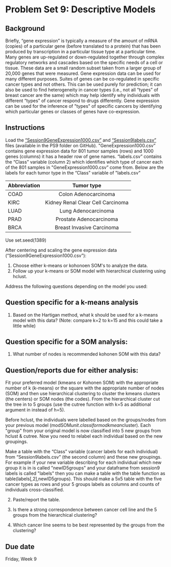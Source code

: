 # Problem Set 9: Descriptive Models

## Background

Briefly, “gene expression” is typically a measure of the amount of mRNA (copies) of a particular gene (before translated to a protein) that has been produced by transcription in a particular tissue type at a particular time.  Many genes are up-regulated or down-regulated together through complex regulatory networks and cascades based on the specific needs of a cell or tissue.  These data are a small random subset taken from a larger group of 20,000 genes that were measured.  Gene expression data can be used for many different purposes.  Suites of genes can be co-regulated in specific cancer types and not others. This can be used purely for prediction; it can also be used to find heterogeneity in cancer types (i.e., not all “types” of breast cancer are the same) which may help identify why individuals with different “types” of cancer respond to drugs differently. Gene expression can be used for the inference of "types" of specific cancers by identifying which particular genes or classes of genes have co-expression.  

## Instructions

Load the [“Session9GeneExpression1000.csv”](https://github.com/gwcbi/ResearchAnalytics/tree/master/ProblemSets/PS9/Session9GeneExpression1000.csv) and [“Session9labels.csv”](https://github.com/gwcbi/ResearchAnalytics/tree/master/ProblemSets/PS9/Session9labels.csv) files (available in the PS9 folder on GitHub). "GeneExpression1000.csv” contains gene expression data for 801 tumor samples (rows) and 1000 genes (columns) it has a header row of gene names. “labels.csv” contains the “Class” variable (column 2) which identifies which type of cancer each of the 801 samples in "GeneExpression1000.csv” come from. Below are the labels for each tumor type in the “Class” variable of "labels.csv"

|  Abbreviation | Tumor type |
| :------------ | :--------------: |
| COAD | Colon Adenocarcinoma |
| KIRC | Kidney Renal Clear Cell Carcinoma |
| LUAD | Lung Adenocarcinoma |
| PRAD | Prostate Adenocarcinoma |
| BRCA | Breast Invasive Carcinoma |

Use set.seed(1389)

After centering and scaling the gene expression data (“Session9GeneExpression1000.csv”): 

1. Choose either k-means or kohonoen SOM's to analyze the data.
2. Follow up your k-means or SOM model with hierarchical clustering using hclust.


Address the following questions depending on the model you used:

## Question specific for a k-means analysis
1. Based on the Hartigan method, what k should be used for a k-means model with this data? (Note: compare k=2 to k=15 and this could take a little while)

## Question specific for a SOM analysis:
1. What number of nodes is recommended kohonen SOM with this data?

## Question/reports due for either analysis:

Fit your preferred model (kmeans or Kohonen SOM) with the appropriate number of k (k-means) or the square with the appropriate number of nodes (SOM) and then use hierarchical clustering to cluster the kmeans clusters (the centers) or SOM nodes (the codes). From the hierarchical cluster cut the tree in to 5 groups (use the cutree function with k=5 as additional argument in instead of h=5). 

Before hclust, the individuals were labelled based on the groups/nodes from your previous model (modSOM$unit.classif or modkmean$cluster).  Each "group" from your original model is now classified into 5 new groups from hclust & cutree.  Now you need to relabel each individual based on the new groupings.

Make a table with the “Class” variable (cancer labels for each individual) from “Session9labels.csv” (the second column) and these new groupings.  For example if your new variable describing for each individual which new group it is in is called "newID5groups" and your dataframe from session9 labels is called "labels" then you can make a table with the table function as table(labels[,2],newID5groups). This should make a 5x5 table with the five cancer types as rows and your 5 groups labels as columns and counts of individuals cross-classified.

2. Paste/report the table.

3. Is there a strong correspondence between cancer cell line and the 5 groups from the hierarchical clustering?

4. Which cancer line seems to be best represented by the groups from the clustering?

## Due date

Friday, Week 9
